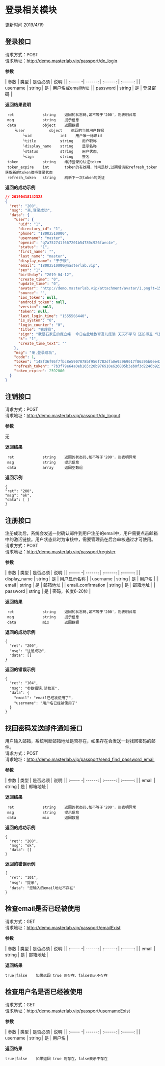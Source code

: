 
# 登录相关模块
更新时间 2019/4/19

## 登录接口

请求方式：POST  
请求地址：http://demo.masterlab.vip/passport/do_login  

**参数** 

| 参数    | 类型     | 是否必须 |    说明                  |
| :----- -| ------: | :------: | :------:                |
| username | string | 是       |  用户名或email地址       |
| password | string | 是       |  登录密码                |

**返回结果说明**
```
 ret             string    返回的状态码,如不等于'200'，则表明异常
 msg             string    提示信息
 data            object    返回数据
    └user           object    返回的当前用户数据
        └uid             int    用户唯一标识id
        └title           string    用户职称
        └display_name    string    显示名称
        └status          string    用户状态, 
        └sign            string    签名
 token           string    维持登录的认证token
 token_expire    int       token的有效期，时间是秒,过期后请取refresh_token获取新的token维持登录状态
 refresh_token   string    刷新下一次token的凭证 
```

**返回的成功示例**
```json
// 20190418142328
{
  "ret": "200",
  "msg": "亲,登录成功",
  "data": {
    "user": {
      "uid": "1",
      "directory_id": "1",
      "phone": "18002510000",
      "username": "master",
      "openid": "q7a752741f667201b54780c926faec4e",
      "status": "1",
      "first_name": "",
      "last_name": "master",
      "display_name": "于子康",
      "email": "18002510000@masterlab.vip",
      "sex": "1",
      "birthday": "2019-04-12",
      "create_time": "0",
      "update_time": "0",
      "avatar": "http://demo.masterlab.vip/attachment/avatar/1.png?t=1555033377",
      "source": "",
      "ios_token": null,
      "android_token": null,
      "version": null,
      "token": null,
      "last_login_time": "1555566440",
      "is_system": "0",
      "login_counter": "0",
      "title": "管理员",
      "sign": "我是石家庄的庞立峰  今日在此地教育吾儿庞澳 天天不学习 还长得丑 气死我了",
      "k": "1",
      "create_time_text": ""
    },
    "msg": "亲,登录成功",
    "code": 1,
    "token": "148f36f95f7fbc8e5907078bf956f782dfa0e93969017f86395b0ee43738c7b1",
    "refresh_token": "7b3f79e64a0eb165c20b976910e626805b3eb0f3d2246b922f5b1a7759aa70a4",
    "token_expire": 2592000
  }
}
```

## 注销接口
请求方式：POST  
请求地址：http://demo.masterlab.vip/passport/do_logout

**参数** 

无  

**返回结果**
```
 ret             string    返回的状态码,如不等于'200'，则表明异常
 msg             string    提示信息
 data            array     返回空数组
```
**返回示例**
```
{
"ret": "200",
"msg": "ok",
"data": [ ]
}
```

## 注册接口
注册成功后，系统会发送一封确认邮件到用户注册的email中，用户需要点击邮箱中的激活链接。用户状态此时为审核中，需要管理员在后台审核通过才可使用。  
请求方式：POST  
请求地址：http://demo.masterlab.vip/passport/register  

**参数** 

| 参数    | 类型     | 是否必须 |    说明                 |
| :----- -| ------: | :------: | :------:                 |
| display_name | string | 是       |  用户显示名称       |
| username | string | 是       |  用户名                 |
| email    | string | 是       |  邮箱地址                |
| email_confirmation    | string | 是       |  邮箱地址             |
| password | string | 是       |  密码，长度6-20位         |

**返回结果**
```
 ret             string    返回的状态码,如不等于'200'，则表明异常
 msg             string    提示信息
 data            mix       返回数据
```

**返回的成功示例**
```
{
  "ret": "200",
  "msg": "注册成功",
  "data": []
}
```

**返回的错误示例**
```
{
  "ret": "104",
  "msg": "参数错误,请检查",
  "data": {
    "email": "email已经被使用了",
    "username": "用户名已经被使用了"
  }
}
```


## 找回密码发送邮件通知接口
用户输入邮箱，系统判断邮箱地址是否存在，如果存在会发送一封找回密码的邮件。  
请求方式：POST  
请求地址：http://demo.masterlab.vip/passport/send_find_password_email

**参数** 

| 参数    | 类型     | 是否必须 |    说明                 |
| :----- -| ------: | :------: | :------:                 |
| email | string | 是       |  邮箱地址       |

**返回结果**
```
 ret             string    返回的状态码,如不等于'200'，则表明异常
 msg             string    提示信息
 data            mix       返回数据
```

**返回的成功示例**
```
{
  "ret": "200",
  "msg": "ok",
  "data": []
}
```

**返回的错误示例**
```
{
  "ret": "101",
  "msg": "提示",
  "data": "您输入的email地址不存在"
}
```

## 检查email是否已经被使用
请求方式：GET  
请求地址：http://demo.masterlab.vip/passport/emailExist

**参数** 

| 参数    | 类型     | 是否必须 |    说明                 |
| :----- -| ------: | :------: | :------:                 |
| email | string | 是       |  邮箱地址       |

**返回结果**
```
true|false    如果返回 true 则存在，false表示不存在
```
 

## 检查用户名是否已经被使用
请求方式：GET  
请求地址：http://demo.masterlab.vip/passport/usernameExist

**参数** 

| 参数    | 类型     | 是否必须 |    说明                 |
| :----- -| ------: | :------: | :------:                 |
| username | string | 是       |  用户名       |

**返回结果**
```
true|false    如果返回 true 则存在，false表示不存在
```
 


















